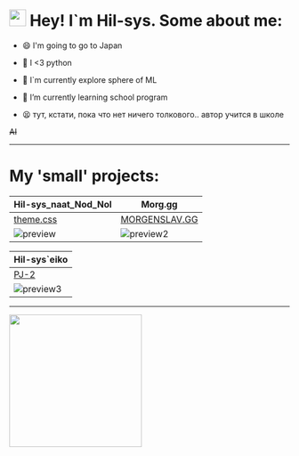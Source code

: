 # <img src="https://raw.githubusercontent.com/aemmadi/aemmadi/master/wave.gif" width="30px" height="30px"> Hey! I`m Hil-sys. Some about me: 

- 😄 I'm going to go to Japan

- 🐍 I <3 python
<!--
- 🔭 I’m currently no working on my website
-->

- 🔭 I`m currently explore sphere of ML

- 🌱 I’m currently learning school program

- 😫 тут, кстати, пока что нет ничего толкового.. автор учится в школе

~~AI~~

---

# My 'small' projects:

|Hil-sys_naat_Nod_Nol|Morg.gg|
|--------------------|-------|
|[theme.css](https://github.com/Hil-sys/sla_themes)|[MORGENSLAV.GG](https://github.com/Hil-sys/MORG.GG)|
|![preview](https://cdn.discordapp.com/attachments/853349068771557377/979404859092631572/unknown.png)|![preview2](https://user-images.githubusercontent.com/81441961/149833037-20bc01c8-ced8-433c-b95b-0254de3039cc.png)|



|Hil-sys`eiko|
|------------|
|[PJ-2](https://ichistep.netlify.app/index.html)|
|![preview3](https://cdn.discordapp.com/attachments/853349068771557377/1049011035497037874/Opera__2022-12-04_201345_ichistep.netlify.app.png)|

---
 
[<img width="238px" src="https://i.pinimg.com/originals/52/6b/3e/526b3e4ffb4150177bf707a65cb4393b.jpg" />](https://i.pinimg.com/originals/52/6b/3e/526b3e4ffb4150177bf707a65cb4393b.jpg)

<!--[<img width="238px" src="https://i.pinimg.com/originals/52/6b/3e/526b3e4ffb4150177bf707a65cb4393b.jpg" />](https://i.pinimg.com/originals/52/6b/3e/526b3e4ffb4150177bf707a65cb4393b.jpg)
[<img width="238px" src="https://i.pinimg.com/originals/52/6b/3e/526b3e4ffb4150177bf707a65cb4393b.jpg" />](https://i.pinimg.com/originals/52/6b/3e/526b3e4ffb4150177bf707a65cb4393b.jpg)
[<img width="238px" src="https://i.pinimg.com/originals/52/6b/3e/526b3e4ffb4150177bf707a65cb4393b.jpg" />](https://i.pinimg.com/originals/52/6b/3e/526b3e4ffb4150177bf707a65cb4393b.jpg)

 ***

<!--
- 🔭 I’m currently working on ...
- 🌱 I’m currently learning ...
- 👯 I’m looking to collaborate on ...
- 🤔 I’m looking for help with ...
- 💬 Ask me about ...
- 📫 How to reach me: ...
- 😄 Pronouns: ...
- ⚡ Fun fact: ...
-->
